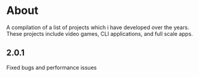 # About
A compilation of a list of projects which i have developed over the years. These projects include video games, CLI applications, and full scale apps. 

## 2.0.1
Fixed bugs and performance issues 